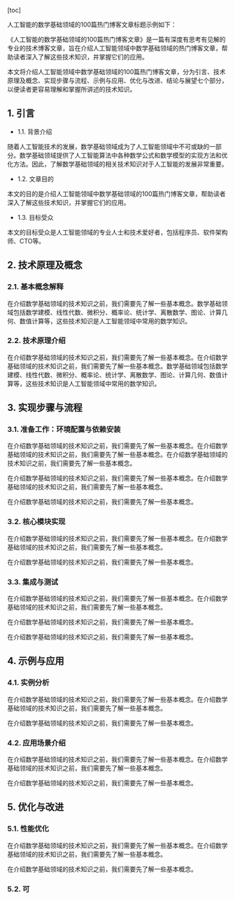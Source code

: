 
[toc]                    
                
                
人工智能的数学基础领域的100篇热门博客文章标题示例如下：

《人工智能的数学基础领域的100篇热门博客文章》是一篇有深度有思考有见解的专业的技术博客文章，旨在介绍人工智能领域中数学基础领域的热门博客文章，帮助读者深入了解这些技术知识，并掌握它们的应用。

本文将介绍人工智能领域中数学基础领域的100篇热门博客文章，分为引言、技术原理及概念、实现步骤与流程、示例与应用、优化与改进、结论与展望七个部分，以便读者更容易理解和掌握所讲述的技术知识。

## 1. 引言

- 1.1. 背景介绍

随着人工智能技术的发展，数学基础领域成为了人工智能领域中不可或缺的一部分。数学基础领域提供了人工智能算法中各种数学公式和数学模型的实现方法和优化方法。因此，了解数学基础领域的相关技术知识对于人工智能的发展非常重要。

- 1.2. 文章目的

本文的目的是介绍人工智能领域中数学基础领域的100篇热门博客文章，帮助读者深入了解这些技术知识，并掌握它们的应用。

- 1.3. 目标受众

本文的目标受众是人工智能领域的专业人士和技术爱好者，包括程序员、软件架构师、CTO等。

## 2. 技术原理及概念

### 2.1. 基本概念解释

在介绍数学基础领域的技术知识之前，我们需要先了解一些基本概念。数学基础领域包括数学建模、线性代数、微积分、概率论、统计学、离散数学、图论、计算几何、数值计算等，这些技术知识是人工智能领域中常用的数学知识。

### 2.2. 技术原理介绍

在介绍数学基础领域的技术知识之前，我们需要先了解一些基本概念。在介绍数学基础领域的技术知识之前，我们需要先了解一些基本概念。数学基础领域包括数学建模、线性代数、微积分、概率论、统计学、离散数学、图论、计算几何、数值计算等，这些技术知识是人工智能领域中常用的数学知识。

## 3. 实现步骤与流程

### 3.1. 准备工作：环境配置与依赖安装

在介绍数学基础领域的技术知识之前，我们需要先了解一些基本概念。在介绍数学基础领域的技术知识之前，我们需要先了解一些基本概念。在介绍数学基础领域的技术知识之前，我们需要先了解一些基本概念。

在介绍数学基础领域的技术知识之前，我们需要先了解一些基本概念。在介绍数学基础领域的技术知识之前，我们需要先了解一些基本概念。

在介绍数学基础领域的技术知识之前，我们需要先了解一些基本概念。

### 3.2. 核心模块实现

在介绍数学基础领域的技术知识之前，我们需要先了解一些基本概念。在介绍数学基础领域的技术知识之前，我们需要先了解一些基本概念。

在介绍数学基础领域的技术知识之前，我们需要先了解一些基本概念。

### 3.3. 集成与测试

在介绍数学基础领域的技术知识之前，我们需要先了解一些基本概念。在介绍数学基础领域的技术知识之前，我们需要先了解一些基本概念。

在介绍数学基础领域的技术知识之前，我们需要先了解一些基本概念。

在介绍数学基础领域的技术知识之前，我们需要先了解一些基本概念。

## 4. 示例与应用

### 4.1. 实例分析

在介绍数学基础领域的技术知识之前，我们需要先了解一些基本概念。在介绍数学基础领域的技术知识之前，我们需要先了解一些基本概念。

在介绍数学基础领域的技术知识之前，我们需要先了解一些基本概念。

### 4.2. 应用场景介绍

在介绍数学基础领域的技术知识之前，我们需要先了解一些基本概念。在介绍数学基础领域的技术知识之前，我们需要先了解一些基本概念。

在介绍数学基础领域的技术知识之前，我们需要先了解一些基本概念。

## 5. 优化与改进

### 5.1. 性能优化

在介绍数学基础领域的技术知识之前，我们需要先了解一些基本概念。在介绍数学基础领域的技术知识之前，我们需要先了解一些基本概念。

在介绍数学基础领域的技术知识之前，我们需要先了解一些基本概念。

### 5.2. 可


